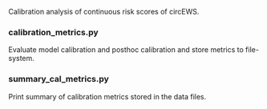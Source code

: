 Calibration analysis of continuous risk scores of circEWS.

### calibration_metrics.py
Evaluate model calibration and posthoc calibration and store metrics to file-system.

### summary_cal_metrics.py
Print summary of calibration metrics stored in the data files.
